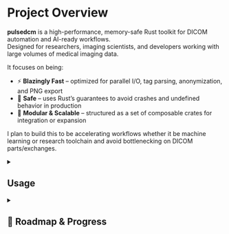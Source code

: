 # Project Overview
**pulsedcm** is a high-performance, memory-safe Rust toolkit for DICOM automation and AI-ready workflows.  
Designed for researchers, imaging scientists, and developers working with large volumes of medical imaging data.

It focuses on being:

- ⚡ **Blazingly Fast** – optimized for parallel I/O, tag parsing, anonymization, and PNG export
- 🦀 **Safe** – uses Rust’s guarantees to avoid crashes and undefined behavior in production
- 🧱 **Modular & Scalable** – structured as a set of composable crates for integration or expansion


I plan to build this to be accelerating workflows whether it be machine learning or research toolchain and avoid bottlenecking on DICOM parts/exchanges.


<details> 
<summary> <h2> Usage </h2> </summary>


```bash
pulsedcm [PATH] [COMMAND] [MODE] [EXTRA]
```
### ⚙ Arguments

| Argument   | Description                                                                                  |
|------------|----------------------------------------------------------------------------------------------|
| `PATH`     | Path to a single DICOM file or a directory. If a directory is provided, all `.dcm` files inside will be processed. |
| `COMMAND`     | specific command to process the files.|
| `MODE`     | Defines how metadata should be displayed. **See specific command behaviour for mode and extra.**|
| `EXTRA`    | Optional, command & mode-specific arguments (e.g., exporting).                             |

<details>
<summary> <h3> 🔖 Tag Mode </h3> </summary>
Use the `tags` command to display or export metadata.

```bash
pulsedcm <PATH> tags <MODE> [EXTRA]
```

#### Available `MODE` options:

| Mode | Description |
|---|---|
|`all`| Displays **all** available DICOM tags in a detailed format.                                   |
|`short`| Displays a predefined short list of common tags: `PatientName`, `StudyDate`, `Modality`, `SeriesDescription`.|
|`specific`| Act as the `EXTRA`. Displays only selected tags, comma-separated. Tag names are case-insensitive.|

##### Example using `specific` mode:
```bash
pulsedcm ./scan.dcm tags PatientName,PatientID,StudyDate
```

#### Available `EXTRA` options
Can add either one or all to export the usual output as serialized JSON or CSV.
If encounter a file at this path, create a new one
| Mode | Description |
|---|---|
|`--json=[PATH]`| Export as JSON  |
|`--csv=[PATH]`|  Export as CSV|

The outputed data consists of:
- filename
- name
- tag group / element
- vr
- value

</details>
<details>

<summary> <h3> 🖼 View Mode </h3> </summary>

**Warning:** As using the dicom-rs crate, the view mode is restricted and unable to decode JPEG 2000 Lossless compression as of now.

Use the `view` command to render DICOM slices as PNGs and open them with your OS’s default image viewer.

```bash
pulsedcm <PATH> view [OPTIONS]

```
#### Options

| Option            | Description                                                                                            |
| ----------------- | ------------------------------------------------------------------------------------------------------ |
| `--open <NUMBER>` | Number of images to open via the OS’s PNG viewer (e.g. `--open 5` opens the first five PNGs).          |
| `--temp`          | Write PNGs to the system temporary directory instead of alongside the DICOM files. Implies `--open 1`. |
| `--jobs <NUMBER>` | Number of threads to launch for parallel processing of slices.                                         |
| `-h`, `--help`    | Print this help message.                                                                               |

</details>
<details>
<summary> <h3> 🔒 <b>Ano</b>nymization / De-identification   </h3> </summary>


<div style="background-color: #cce5ff; border: 1px solid #b8daff; padding: 12px; border-radius: 4px; margin: 16px 0;">
ℹ️ <b>Note</b>: This is using the DICOM Supplement 142 Standard de-identification methods.
</div>
<div style="background-color: #fff3cd; border: 1px solid #ffeeba; padding: 12px; border-radius: 4px; margin: 16px 0;">
⚠️ <b>Warning</b>: No pixel modification for this version.
</div>

<h5>Usage</h5>

```bash
pulsedcm <PATH> ano [OPTIONS]
```

#### Options

| Option              | Description                                                                                                                    |
| ------------------- | ------------------------------------------------------------------------------------------------------------------------------ |
| `--action <ACTION>` | See **Action Types** table below.                                                                                              |
| `--policy <POLICY>` | See **Policy Types** table below.                                                                                              |
| `--jobs <NUMBER>`   | Number of threads to launch to process (0 or less = all available threads)                                                             |
| `--out <OUT>`       | Output directory to save anonymized files. If omitted, input files are overwritten in-place. Must be a directory if specified. |
| `-d`, `--dry`       | Show the changed args for the file. If multiple files, stops after the first to display output.                                |
| `-v`, `--verbose`   | Show all changed values.                                                                                                       |
| `-h`, `--help`      | Print this help message.                                                                                                       |

#### Action Types

| Action    | Description                                        |
| --------- | -------------------------------------------------- |
| `replace` | Replace the tag’s value with a dummy value.        |
| `zero`    | Replace the tag’s value with a zero-length string. |
| `remove`  | Remove the tag entirely.                           |

#### Policy Types

| Policy     | Description                                            |
| ---------- | ------------------------------------------------------ |
| `basic`    | Remove only the required PHI elements (safe profile).  |
| `moderate` | Also remove institution and device information.        |
| `strict`   | Maximum removal: leaves only technical/essential data. |



</details>
</details>

<details>
<summary> <h2> 🎯 Roadmap & Progress </h2> </summary>

## Base of CLI (Goals for v0.1)
- [x] tags:
    - [x] all  : Dumps all tags
    - [x] "tag": for a single tag
    - [x] short:  a curated list of “high-value” tags (PatientID, etc...)
- [x] view: Display the image (ASCII/Invoke OS' Viewer)
- [x] anonymize: Remove PHI


## Intermediate (Goals for v0.2)
- [x]: Feature-Gated Modules: creating crates modules to add for a personalized executable.
- [ ]: Optimize: tags
- [ ]: Optimize: view
- [ ]: Optimize: ano

## Advanced (Goals for v0.3)
#### CLI
- [ ] PACS Interop:
    - [ ] send: Send to a server
    - [ ] recv: Declare a server 

## Extensions & Polish
- [ ] Implement DICOMWeb
</details>



